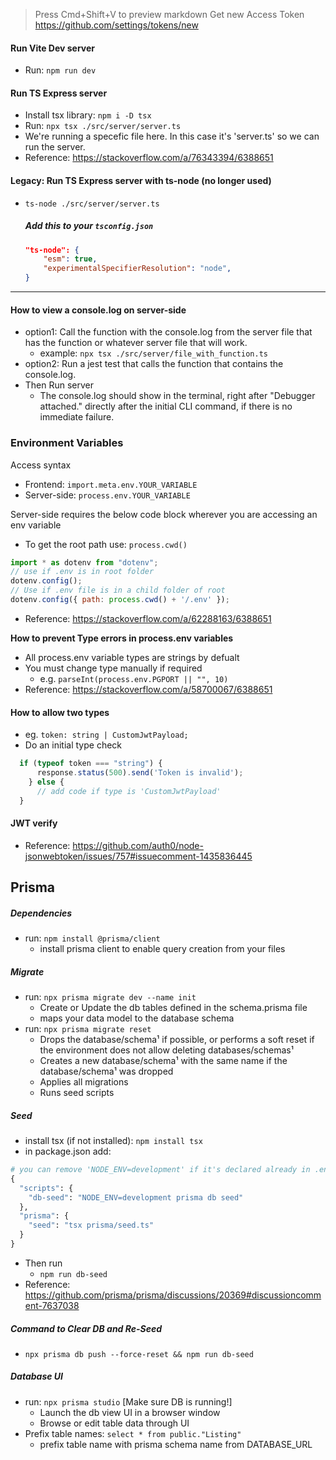 > Press Cmd+Shift+V to preview markdown
> Get new Access Token https://github.com/settings/tokens/new

#### Run Vite Dev server
- Run: ` npm run dev `

#### Run TS Express server
- Install tsx library: ` npm i -D tsx `
- Run: ` npx tsx ./src/server/server.ts `
- We're running  a specefic file here. In this case it's 'server.ts' so we can run the server.
- Reference: https://stackoverflow.com/a/76343394/6388651



#### Legacy: Run TS Express server with ts-node (no longer used)
- ` ts-node ./src/server/server.ts `

  ##### Add this to your `tsconfig.json`
  ```json
  "ts-node": {
      "esm": true,
      "experimentalSpecifierResolution": "node",
  }
  ```


---

  #### How to view a console.log on server-side 
  - option1: Call the function with the console.log from the server file that has the function or whatever server file that will work.
      - example: `npx tsx ./src/server/file_with_function.ts`
  - option2: Run a jest test that calls the function that contains the console.log.
  - Then Run server
      - The console.log should show in the terminal, right after "Debugger attached." directly after the initial CLI command, if there is no immediate failure.

### Environment Variables
Access syntax
- Frontend: `import.meta.env.YOUR_VARIABLE`
- Server-side: `process.env.YOUR_VARIABLE`

Server-side requires the below code block wherever you are accessing an env variable
- To get the root path use: `process.cwd()`
```javascript
import * as dotenv from "dotenv";
// use if .env is in root folder
dotenv.config();
// Use if .env file is in a child folder of root
dotenv.config({ path: process.cwd() + '/.env' });
```
- Reference: https://stackoverflow.com/a/62288163/6388651

**How to prevent Type errors in process.env variables**
- All process.env variable types are strings by defualt
- You must change type manually if required
    - e.g. `parseInt(process.env.PGPORT || "", 10)`
- Reference: https://stackoverflow.com/a/58700067/6388651

#### How to allow two types
- eg. `token: string | CustomJwtPayload;`
- Do an initial type check
```javascript
  if (typeof token === "string") {
      response.status(500).send('Token is invalid');
    } else {
      // add code if type is 'CustomJwtPayload'
  }
```

#### JWT verify
- Reference: https://github.com/auth0/node-jsonwebtoken/issues/757#issuecomment-1435836445


## Prisma
##### Dependencies
- run: `npm install @prisma/client`
  - install prisma client to enable query creation from your files
##### Migrate
- run: `npx prisma migrate dev --name init`
  - Create or Update the db tables defined in the schema.prisma file
  - maps your data model to the database schema
- run: `npx prisma migrate reset`
  - Drops the database/schema¹ if possible, or performs a soft reset if the environment does not allow deleting databases/schemas¹
  - Creates a new database/schema¹ with the same name if the database/schema¹ was dropped
  - Applies all migrations
  - Runs seed scripts
##### Seed
- install tsx (if not installed): `npm install tsx`
- in package.json add:
```python
# you can remove 'NODE_ENV=development' if it's declared already in .env file
{
  "scripts": {
    "db-seed": "NODE_ENV=development prisma db seed"
  },
  "prisma": {
    "seed": "tsx prisma/seed.ts"
  }
}
```
- Then run
  - `npm run db-seed`
- Reference: https://github.com/prisma/prisma/discussions/20369#discussioncomment-7637038
##### Command to Clear DB and Re-Seed
- `npx prisma db push --force-reset && npm run db-seed`
##### Database UI
- run: `npx prisma studio` [Make sure DB is running!]
  - Launch the db view UI in a browser window
  - Browse or edit table data through UI
- Prefix table names: `select * from public."Listing"`
  - prefix table name with prisma schema name from DATABASE_URL
